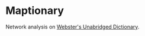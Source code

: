 # Maptionary

Network analysis on [Webster's Unabridged Dictionary](http://www.gutenberg.org/ebooks/29765).
